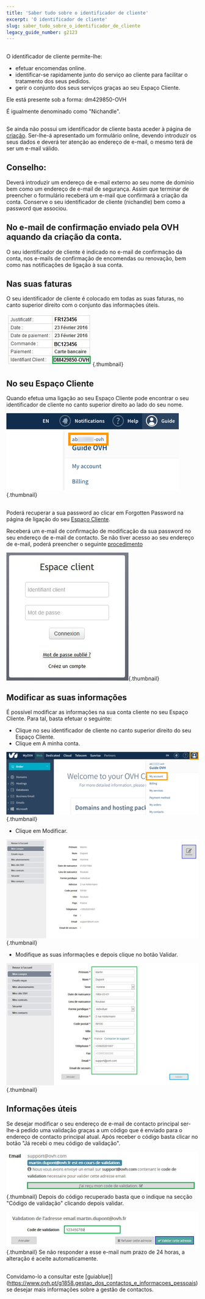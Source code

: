 ```yaml
---
title: 'Saber tudo sobre o identificador de cliente'
excerpt: 'O identificador de cliente'
slug: saber_tudo_sobre_o_identificador_de_cliente
legacy_guide_number: g2123
---
```


## 
O identificador de cliente permite-lhe:


- efetuar encomendas online.
- identificar-se rapidamente junto do serviço ao cliente para facilitar o tratamento dos seus pedidos.
- gerir o conjunto dos seus serviços graças ao seu Espaço Cliente.


Ele está presente sob a forma: dm429850-OVH

É igualmente denominado como "Nichandle".


## 
Se ainda não possui um identificador de cliente basta aceder à página de [criação](https://www.ovh.com/auth/?action=gotomanager&from=https://www.ovh.pt/&ovhSubsidiary=pt).
Ser-lhe-á apresentado um formulário online, devendo introduzir os seus dados e deverá ter atenção ao endereço de e-mail, o mesmo terá de ser um e-mail válido.

## Conselho:
Deverá introduzir um endereço de e-mail externo ao seu nome de domínio bem como um endereço de e-mail de segurança.
Assim que terminar de preencher o formulário receberá um e-mail que confirmará a criação da conta. Conserve o seu identificador de cliente (nichandle) bem como a password que associou.


## No e-mail de confirmação enviado pela OVH aquando da criação da conta.
O seu identificador de cliente é indicado no e-mail de confirmação da conta, nos e-mails de confirmação de encomendas ou renovação, bem como nas notificações de ligação à sua conta.


## Nas suas faturas
O seu identificador de cliente é colocado em todas as suas faturas, no canto superior direito com o conjunto das informações úteis.

![](images/3948.png){.thumbnail}


## No seu Espaço Cliente
Quando efetua uma ligação ao seu Espaço Cliente pode encontrar o seu identificador de cliente no canto superior direito ao lado do seu nome.

![](images/3949.png){.thumbnail}


## 
Poderá recuperar a sua password ao clicar em Forgotten Password na página de ligação do seu  [Espaço Cliente](https://www.ovh.com/manager/web/login.html).

Receberá um e-mail de confirmação de modificação da sua password no seu endereço de e-mail de contacto.
Se não tiver acesso ao seu endereço de e-mail, poderá preencher o seguinte [procedimento](https://www.ovh.pt/cgi-bin/pt/procedure/procedureChangeEmail.cgi)

![](images/3936.png){.thumbnail}


## Modificar as suas informações
É possível modificar as informações na sua conta cliente no seu Espaço Cliente.
Para tal, basta efetuar o seguinte:


- Clique no seu identificador de cliente no canto superior direito do seu Espaço Cliente.
- Clique em A minha conta.



![](images/3953.png){.thumbnail}

- Clique em Modificar.



![](images/3954.png){.thumbnail}

- Modifique as suas informações e depois clique no botão Validar.



![](images/3955.png){.thumbnail}


## Informações úteis
Se desejar modificar o seu endereço de e-mail de contacto principal ser-lhe-á pedido uma validação graças a um código que é enviado para o endereço de contacto principal atual.
Após receber o código basta clicar no botão "Já recebi o meu código de validação".

![](images/3956.png){.thumbnail}
Depois do código recuperado basta que o indique na secção "Código de validação" clicando depois validar.

![](images/3957.png){.thumbnail}
Se não responder a esse e-mail num prazo de 24 horas, a alteração é aceite automaticamente.


## 
Convidamo-lo a consultar este [guiablue]](https://www.ovh.pt/g1858.gestao_dos_contactos_e_informacoes_pessoais) se desejar mais informações sobre a gestão de contactos.

